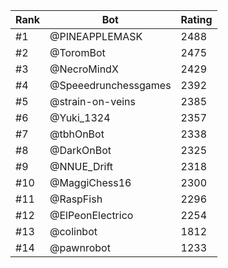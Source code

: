 Rank|Bot|Rating
---|---|---
#1|@PINEAPPLEMASK|2488
#2|@ToromBot|2475
#3|@NecroMindX|2429
#4|@Speeedrunchessgames|2392
#5|@strain-on-veins|2385
#6|@Yuki_1324|2357
#7|@tbhOnBot|2338
#8|@DarkOnBot|2325
#9|@NNUE_Drift|2318
#10|@MaggiChess16|2300
#11|@RaspFish|2296
#12|@ElPeonElectrico|2254
#13|@colinbot|1812
#14|@pawnrobot|1233
